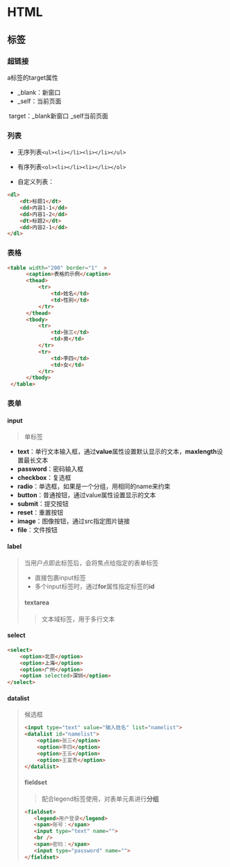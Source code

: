 # HTML

## 标签

### 超链接

a标签的target属性

- _blank：新窗口
-  _self：当前页面

​	target：_blank新窗口 _self当前页面

### 列表

 - 无序列表`<ul><li></li><li></li></ul>`

 - 有序列表`<ol><li></li><li></li></ol>`

 - 自定义列表：
```html
<dl>
	<dt>标题1</dt>
    <dd>内容1-1</dd>
    <dd>内容1-2</dd>
    <dt>标题2</dt>
    <dd>内容2-1</dd>
</dl>
```

### 表格

```html
<table width="200" border="1"  >
      <caption>表格的示例</caption>
      <thead>
          <tr>
              <td>姓名</td>
              <td>性别</td>
          </tr>
      </thead>
      <tbody>
          <tr>
              <td>张三</td>
              <td>男</td>
          </tr>
          <tr>
              <td>李四</td>
              <td>女</td>
          </tr>
      </tbody>
 </table>
```

### 表单

#### input

> 单标签

- **text**：单行文本输入框，通过**value**属性设置默认显示的文本，**maxlength**设置最长文本
- **password**：密码输入框
- **checkbox**：复选框
- **radio**：单选框，如果是一个分组，用相同的name来约束
- **button**：普通按钮，通过value属性设置显示的文本
- **submit**：提交按钮
- **reset**：重置按钮
- **image**：图像按钮，通过src指定图片链接
- **file**：文件按钮

#### label

> 当用户点即此标签后，会将焦点给指定的表单标签
>
> - 直接包裹input标签
> - 多个input标签时，通过**for**属性指定标签的**id**
>
> #### textarea
>
> > 文本域标签，用于多行文本 

#### select

```html
<select>
    <option>北京</option>
    <option>上海</option>
    <option>广州</option>
    <option selected>深圳</option>
</select>
```

#### datalist

> 候选框
>
> ```html
> <input type="text" value="输入姓名" list="namelist">
> <datalist id="namelist">
>     <option>张三</option>
>     <option>李四</option>
>     <option>王五</option>
>     <option>王富贵</option>
> </datalist>
> ```
>
> #### fieldset
>
> > 配合legend标签使用，对表单元素进行**分组**
>
> ```html
> <fieldset>
>    <legend>用户登录</legend>
>    <span>账号：</span>
>    <input type="text" name="">
>    <br />
>    <span>密码：</span>
>    <input type="password" name="">
> </fieldset>
> ```
>
> 